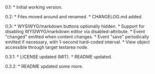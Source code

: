 0.1:
    * Initial working version.

0.2:
    * Files moved around and renamed.
    * CHANGELOG.md added.

0.3:
    * WYSIWYG/markdown buttons optionally hidden.
    * Support for disabling WYSIWYG/markdown editor via disabled-attribute.
    * Event "changed" emitted when content changes.
    * Event "save" periodically emitted if necessary, with 1-second hard-coded interval.
    * View object accessible through target textarea node.

0.3.1:
    * LICENSE updated (MIT).
    * README updated.

0.3.2:
    * README updated some more.
